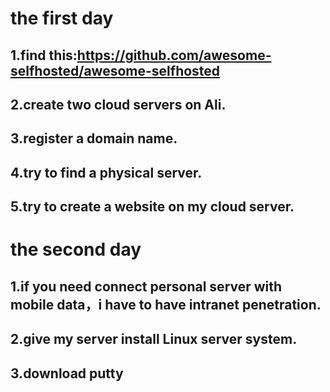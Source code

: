 # the first day 

## 1.find this:https://github.com/awesome-selfhosted/awesome-selfhosted

## 2.create two cloud servers on Ali.

## 3.register a domain name.

## 4.try to find a physical server.

## 5.try to create a website on my cloud server.



# the second day 

## 1.if you need connect personal server with mobile data，i have to have intranet penetration.

## 2.give my server install Linux server system.
## 3.download putty

